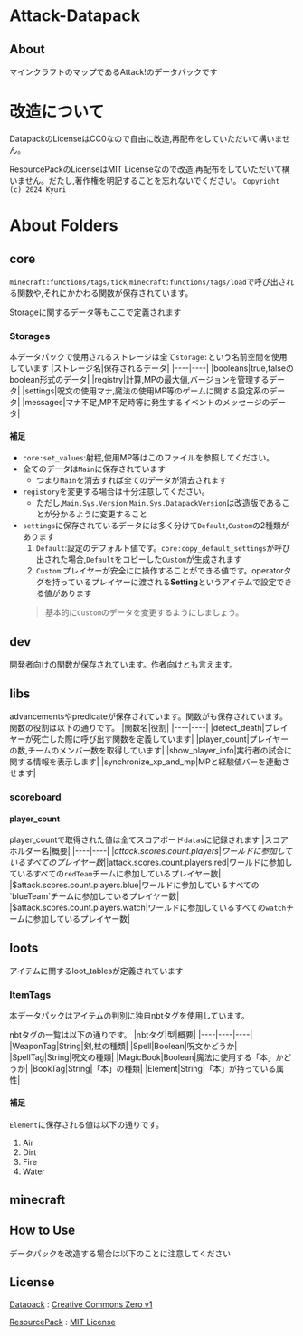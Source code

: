 # Attack-Datapack

## About
マインクラフトのマップであるAttack!のデータパックです

# 改造について
DatapackのLicenseはCC0なので自由に改造,再配布をしていただいて構いません。

ResourcePackのLicenseはMIT Licenseなので改造,再配布をしていただいて構いません。だたし,著作権を明記することを忘れないでください。
`Copyright (c) 2024 Kyuri`

# About Folders

## core
`minecraft:functions/tags/tick`,`minecraft:functions/tags/load`で呼び出される関数や,それにかかわる関数が保存されています。

Storageに関するデータ等もここで定義されます

### Storages
本データパックで使用されるストレージは全て`storage:`という名前空間を使用しています
|ストレージ名|保存されるデータ|
|----|----|
|booleans|true,falseのboolean形式のデータ|
|registry|計算,MPの最大値,バージョンを管理するデータ|
|settings|呪文の使用マナ,魔法の使用MP等のゲームに関する設定系のデータ|
|messages|マナ不足,MP不足時等に発生するイベントのメッセージのデータ|

#### 補足
- `core:set_values`:射程,使用MP等はこのファイルを参照してください。
- 全てのデータは`Main`に保存されています
  - つまり`Main`を消去すれば全てのデータが消去されます
- `registory`を変更する場合は十分注意してください。
  - ただし,`Main.Sys.Version` `Main.Sys.DatapackVersion`は改造版であることが分かるように変更すること
- `settings`に保存されているデータには多く分けて`Default`,`Custom`の2種類があります
  1. `Default`:設定のデフォルト値です。`core:copy_default_settings`が呼び出された場合,`Default`をコピーした`Custom`が生成されます
  2. `Custom`:プレイヤーが安全にに操作することができる値です。operatorタグを持っているプレイヤーに渡される**Setting**というアイテムで設定できる値があります
    > 基本的に`Custom`のデータを変更するようにしましょう。
    > 
## dev
開発者向けの関数が保存されています。作者向けとも言えます。

## libs
advancementsやpredicateが保存されています。関数がも保存されています。関数の役割は以下の通りです。
|関数名|役割|
|----|----|
|detect_death|プレイヤーが死亡した際に呼び出す関数を定義しています|
|player_count|プレイヤーの数,チームのメンバー数を取得しています|
|show_player_info|実行者の試合に関する情報を表示します|
|synchronize_xp_and_mp|MPと経験値バーを連動させます|

### scoreboard
#### player_count
player_countで取得された値は全てスコアボード`datas`に記録されます
|スコアホルダー名|概要|
|----|----|
|$attack.scores.count.players|ワールドに参加しているすべてのプレイヤー数|
|$attack.scores.count.players.red|ワールドに参加しているすべての`redTeam`チームに参加しているプレイヤー数|
|$attack.scores.count.players.blue|ワールドに参加しているすべての`blueTeam`チームに参加しているプレイヤー数|
|$attack.scores.count.players.watch|ワールドに参加しているすべての`watch`チームに参加しているプレイヤー数|

## loots
アイテムに関するloot_tablesが定義されています
### ItemTags
本データパックはアイテムの判別に独自nbtタグを使用しています。

nbtタグの一覧は以下の通りです。
|nbtタグ|型|概要|
|----|----|----|
|WeaponTag|String|剣,杖の種類|
|Spell|Boolean|呪文かどうか|
|SpellTag|String|呪文の種類|
|MagicBook|Boolean|魔法に使用する「本」かどうか|
|BookTag|String|「本」の種類|
|Element|String|「本」が持っている属性|

#### 補足
`Element`に保存される値は以下の通りです。
1. Air
2. Dirt
3. Fire
4. Water

## minecraft


## How to Use
データパックを改造する場合は以下のことに注意してください

## License
[Dataoack](https://github.com/Kyuri-jp/AttackDatapack/blob/master/attack) : [Creative Commons Zero v1](https://github.com/Kyuri-jp/AttackDatapack/blob/master/attack/licence.txt)

[ResourcePack](https://github.com/Kyuri-jp/AttackDatapack/blob/master/attack_resource) : [MIT License](https://github.com/Kyuri-jp/AttackDatapack/blob/master/attack_resource/licence.txt)
